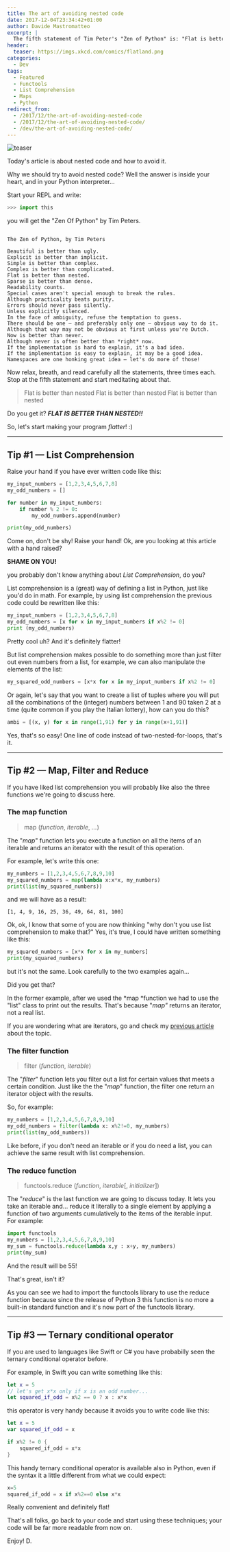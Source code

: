 ```yaml
---
title: The art of avoiding nested code
date: 2017-12-04T23:34:42+01:00
author: Davide Mastromatteo
excerpt: |
  The fifth statement of Tim Peter's "Zen of Python" is: "Flat is better than nested". So, let's explore some tips to make our code flatter and avoid nested code in Python! :)
header:
  teaser: https://imgs.xkcd.com/comics/flatland.png
categories:
  - Dev
tags:
  - Featured
  - Functools
  - List Comprehension
  - Maps
  - Python
redirect_from:
  - /2017/12/the-art-of-avoiding-nested-code
  - /2017/12/the-art-of-avoiding-nested-code/
  - /dev/the-art-of-avoiding-nested-code/
---
```

![teaser](https://imgs.xkcd.com/comics/flatland.png)

Today's article is about nested code and how to avoid it.

Why we should try to avoid nested code? Well the answer is inside your heart, and in your Python interpreter...

Start your REPL and write:

```python
>>> import this
```

you will get the "Zen Of Python" by Tim Peters.

```console

The Zen of Python, by Tim Peters

Beautiful is better than ugly.
Explicit is better than implicit.
Simple is better than complex.
Complex is better than complicated.
Flat is better than nested.
Sparse is better than dense.
Readability counts.
Special cases aren't special enough to break the rules.
Although practicality beats purity.
Errors should never pass silently.
Unless explicitly silenced.
In the face of ambiguity, refuse the temptation to guess.
There should be one — and preferably only one — obvious way to do it.
Although that way may not be obvious at first unless you're Dutch.
Now is better than never.
Although never is often better than *right* now.
If the implementation is hard to explain, it's a bad idea.
If the implementation is easy to explain, it may be a good idea.
Namespaces are one honking great idea — let's do more of those!
```

Now relax, breath, and read carefully all the statements, three times each.
Stop at the fifth statement and start meditating about that.

> Flat is better than nested
> Flat is better than nested
> Flat is better than nested

Do you get it?
***FLAT IS BETTER THAN NESTED!!***

So, let's start making your program *flatter*! :)

---

## Tip #1 — List Comprehension

Raise your hand if you have ever written code like this:

```python
my_input_numbers = [1,2,3,4,5,6,7,8]
my_odd_numbers = []

for number in my_input_numbers:
    if number % 2 != 0:
        my_odd_numbers.append(number)

print(my_odd_numbers)
```

Come on, don't be shy! Raise your hand!
Ok, are you looking at this article with a hand raised?

**SHAME ON YOU!**

you probably don't know anything about *List Comprehension*, do you?

List comprehension is a (great) way of defining a list in Python, just like you'd do in math. For example, by using list comprehension the previous code could be rewritten like this:

```python
my_input_numbers = [1,2,3,4,5,6,7,8]
my_odd_numbers = [x for x in my_input_numbers if x%2 != 0]
print (my_odd_numbers)
```

Pretty cool uh? And it's definitely flatter!

But list comprehension makes possible to do something more than just filter out even numbers from a list, for example, we can also manipulate the elements of the list:

```python
my_squared_odd_numbers = [x*x for x in my_input_numbers if x%2 != 0]
```

Or again, let's say that you want to create a list of tuples where you will put all the combinations of the (integer) numbers between 1 and 90 taken 2 at a time (quite common if you play the Italian lottery), how can you do this?

```python
ambi = [(x, y) for x in range(1,91) for y in range(x+1,91)]
```

Yes, that's so easy!
One line of code instead of two-nested-for-loops, that's it.

---

## Tip #2 — Map, Filter and Reduce

If you have liked list comprehension you will probably like also the three functions we're going to discuss here.

### The map function

> map (*function*, *iterable*, *...*)

The "*map*" function lets you execute a function on all the items of an iterable and returns an iterator with the result of this operation.

For example, let's write this one:

```python
my_numbers = [1,2,3,4,5,6,7,8,9,10]
my_squared_numbers = map(lambda x:x*x, my_numbers)
print(list(my_squared_numbers))
```

and we will have as a result:

```console
[1, 4, 9, 16, 25, 36, 49, 64, 81, 100]
```

Ok, ok, I know that some of you are now thinking "why don't you use list comprehension to make that?"
Yes, it's true, I could have written something like this:

```python
my_squared_numbers = [x*x for x in my_numbers]
print(my_squared_numbers)
```

but it's not the same. Look carefully to the two examples again...

Did you get that?

In the former example, after we used the *map *function we had to use the "list" class to print out the results. That's because "*map"* returns an iterator, not a real list.

If you are wondering what are iterators, go and check my [previous article](https://medium.com/the-python-corner/iterators-and-generators-in-python-2c3929a144b) about the topic.

### The filter function

> filter (*function*, *iterable*)

The "*filter*" function lets you filter out a list for certain values that meets a certain condition. Just like the the "*map*" function, the filter one return an iterator object with the results.

So, for example:

```python
my_numbers = [1,2,3,4,5,6,7,8,9,10]
my_odd_numbers = filter(lambda x: x%2!=0, my_numbers)
print(list(my_odd_numbers))
```

Like before, if you don't need an iterable or if you do need a list, you can achieve the same result with list comprehension.

### The reduce function

> functools.reduce (*function*, *iterable*[, *initializer*])

The "*reduce*" is the last function we are going to discuss today. It lets you take an iterable and... reduce it literally to a single element by applying a function of two arguments cumulatively to the items of the iterable input. For example:

```python
import functools
my_numbers = [1,2,3,4,5,6,7,8,9,10]
my_sum = functools.reduce(lambda x,y : x+y, my_numbers)
print(my_sum)
```

And the result will be 55!

That's great, isn't it?

As you can see we had to import the functools library to use the reduce function because since the release of Python 3 this function is no more a built-in standard function and it's now part of the functools library.

---

## Tip #3 — Ternary conditional operator

If you are used to languages like Swift or C# you have probabilly seen the ternary conditional operator before.

For example, in Swift you can write something like this:

```swift
let x = 5
// let's get x*x only if x is an odd number...
let squared_if_odd = x%2 == 0 ? x : x*x
```

this operator is very handy because it avoids you to write code like this:

```swift
let x = 5
var squared_if_odd = x

if x%2 != 0 {
    squared_if_odd = x*x
}
```

This handy ternary conditional operator is available also in Python, even if the syntax it a little different from what we could expect:

```python
x=5
squared_if_odd = x if x%2==0 else x*x
```

Really convenient and definitely flat!

That's all folks, go back to your code and start using these techniques; your code will be far more readable from now on.

Enjoy!
D.
